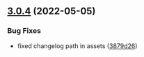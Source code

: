 ## [3.0.4](https://github.com/paulAlexSerban/tpl---reverse-proxy-web-server/compare/v3.0.3...v3.0.4) (2022-05-05)


### Bug Fixes

* fixed changelog path in assets ([3879d26](https://github.com/paulAlexSerban/tpl---reverse-proxy-web-server/commit/3879d26bd65657444bf575997347c5b1a0754652))
